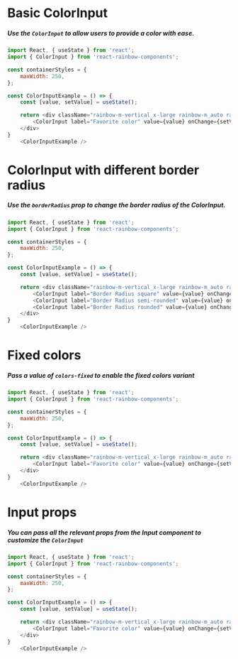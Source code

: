 # Basic ColorInput
##### Use the `ColorInput` to allow users to provide a color with ease.
```js
import React, { useState } from 'react';
import { ColorInput } from 'react-rainbow-components';

const containerStyles = {
    maxWidth: 250,
};

const ColorInputExample = () => {
    const [value, setValue] = useState();

    return <div className="rainbow-m-vertical_x-large rainbow-m_auto rainbow-align-content_center rainbow-flex_wrap" style={containerStyles}>
        <ColorInput label="Favorite color" value={value} onChange={setValue} />
    </div>
}
    <ColorInputExample />

```

# ColorInput with different border radius
##### Use the `borderRadius` prop to change the border radius of the ColorInput.
```js
import React, { useState } from 'react';
import { ColorInput } from 'react-rainbow-components';

const containerStyles = {
    maxWidth: 250,
};

const ColorInputExample = () => {
    const [value, setValue] = useState();

    return <div className="rainbow-m-vertical_x-large rainbow-m_auto rainbow-align-content_center rainbow-flex_wrap" style={containerStyles}>
        <ColorInput label="Border Radius square" value={value} onChange={setValue} borderRadius="square" />
        <ColorInput label="Border Radius semi-rounded" value={value} onChange={setValue} borderRadius="semi-rounded" />
        <ColorInput label="Border Radius rounded" value={value} onChange={setValue} borderRadius="rounded" />
    </div>
}
    <ColorInputExample />

```

# Fixed colors
##### Pass a value of `colors-fixed` to enable the fixed colors variant
```js
import React, { useState } from 'react';
import { ColorInput } from 'react-rainbow-components';

const containerStyles = {
    maxWidth: 250,
};

const ColorInputExample = () => {
    const [value, setValue] = useState();

    return <div className="rainbow-m-vertical_x-large rainbow-m_auto rainbow-align-content_center rainbow-flex_wrap" style={containerStyles}>
        <ColorInput label="Favorite color" value={value} onChange={setValue} variant="colors-fixed" />
    </div>
}
    <ColorInputExample />

```

# Input props
##### You can pass all the relevant props from the Input component to customize the `ColorInput` 
```js
import React, { useState } from 'react';
import { ColorInput } from 'react-rainbow-components';

const containerStyles = {
    maxWidth: 250,
};

const ColorInputExample = () => {
    const [value, setValue] = useState();

    return <div className="rainbow-m-vertical_x-large rainbow-m_auto rainbow-align-content_center rainbow-flex_wrap" style={containerStyles}>
        <ColorInput label="Favorite color" value={value} onChange={setValue} error="Your color is too beautiful" required />
    </div>
}
    <ColorInputExample />

```